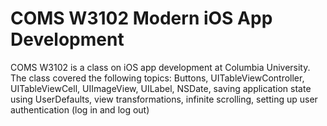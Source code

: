 # COMS W3102 Modern iOS App Development
 COMS W3102 is a class on iOS app development at Columbia University. The class covered the following topics: Buttons, UITableViewController, UITableViewCell, UIImageView, UILabel, NSDate, saving application state using UserDefaults, view transformations, infinite scrolling, setting up user authentication (log in and log out)
